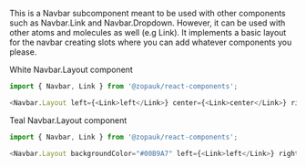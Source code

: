This is a Navbar subcomponent meant to be used with other components such as Navbar.Link and Navbar.Dropdown.
However, it can be used with other atoms and molecules as well (e.g Link). It implements a basic layout for the navbar creating slots where you can add whatever components you please.

White Navbar.Layout component

```js { "props": { "style": { "transform": "translate3d(0, 0, 0)", "backgroundColor": "#00B9A7", "border": "2px solid #efefef" } } }
import { Navbar, Link } from '@zopauk/react-components';

<Navbar.Layout left={<Link>left</Link>} center={<Link>center</Link>} right={<Link>right</Link>} />;
```

Teal Navbar.Layout component

```js { "props": { "style": { "transform": "translate3d(0, 0, 0)", "backgroundColor": "#fff", "border": "2px solid #efefef" } } }
import { Navbar, Link } from '@zopauk/react-components';

<Navbar.Layout backgroundColor="#00B9A7" left={<Link>left</Link>} right={<Link>right</Link>} />;
```
